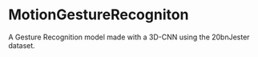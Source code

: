 # MotionGestureRecogniton
A Gesture Recognition model made with a 3D-CNN using the 20bnJester dataset.
